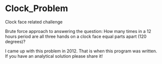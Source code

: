 # Clock_Problem
Clock face related challenge

Brute force approach to answering the question:
How many times in a 12 hours period are all three
hands on a clock face equal parts apart (120 degrees)?

I came up with this problem in 2012.  That is when
this program was written.  If you have an analytical
solution please share it!
